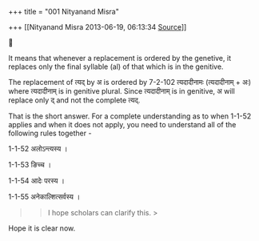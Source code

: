 +++
title = "001 Nityanand Misra"

+++
[[Nityanand Misra	2013-06-19, 06:13:34 [Source](https://groups.google.com/g/samskrita/c/o6INsY5h_VE)]]





  

It means that whenever a replacement is ordered by the genetive, it replaces only the final syllable (al) of that which is in the genitive.

  

The replacement of त्यद् by अ is ordered by 7-2-102 त्यदादीनामः (त्यदादीनाम् + अः) where त्यदादीनाम् is in genitive plural. Since त्यदादीनाम् is in genitive, अ will replace only द् and not the complete त्यद्.

  

That is the short answer. For a complete understanding as to when 1-1-52 applies and when it does not apply, you need to understand all of the following rules together -

  

1-1-52 अलोऽन्त्यस्य ।

1-1-53 ङिच्च ।

1-1-54 आदेः परस्य ।

1-1-55 अनेकाल्शित्सर्वस्य ।

  



> 
> > 
> > 
> > I hope scholars can clarify this. >
> 

  

Hope it is clear now.

